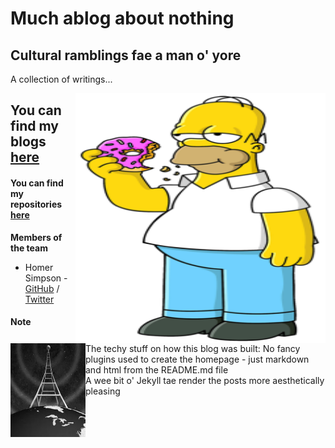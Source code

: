 # Much ablog about nothing
## Cultural ramblings fae a man o' yore

A collection of writings... 

<!-- comments out the code -->
<!-- the below code places the image using default markdown settings
<!-- ![Team Logo](/images/Homer_Simpson.png) -->

<img align="right" width="400" height="400" src="/images/Homer_Simpson.png">
<img align="left" width="120" height="150" src="/images/unnamed.jpg">

## You can find my blogs [here](https://cagenic.github.io/blog)
#### You can find my repositories [here](https://github.com/cagenic?tab=repositories)

**Members of the team**  

* Homer Simpson - [GitHub](https://github.com/username) / [Twitter](https://twitter.com/homerjsimpson)

#### Note
The techy stuff on how this blog was built: No fancy plugins used to create the homepage - just markdown and html from the README.md file  
A wee bit o' Jekyll tae render the posts more aesthetically pleasing
